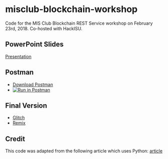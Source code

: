 # misclub-blockchain-workshop
Code for the MIS Club Blockchain REST Service workshop on February 23rd, 2018. Co-hosted with HackISU.

## PowerPoint Slides
[Presentation](https://drive.google.com/open?id=11Ynb3jy-_yQUUjoHVvjWr1a91m3YKtji)

## Postman
- [Download Postman](http://bit.ly/misclub-postman)
- [![Run in Postman](https://run.pstmn.io/button.svg)](https://app.getpostman.com/run-collection/f779cbac58d910a0ae3c)

## Final Version
- [Glitch](https://isu-misclub-blockchain-workshop.glitch.me)
- [Remix](https://glitch.com/edit/#!/remix/isu-misclub-blockchain-workshop)

## Credit
This code was adapted from the following article which uses Python: [article](https://hackernoon.com/learn-blockchains-by-building-one-117428612f46)
